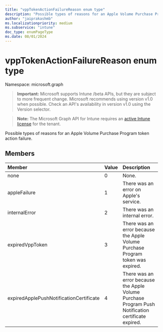 ```yaml
---
title: "vppTokenActionFailureReason enum type"
description: "Possible types of reasons for an Apple Volume Purchase Program token action failure."
author: "jaiprakashmb"
ms.localizationpriority: medium
ms.subservice: "intune"
doc_type: enumPageType
ms.date: 08/01/2024
---
```


# vppTokenActionFailureReason enum type

Namespace: microsoft.graph
> **Important:** Microsoft supports Intune /beta APIs, but they are subject to more frequent change. Microsoft recommends using version v1.0 when possible. Check an API's availability in version v1.0 using the Version selector.

> **Note:** The Microsoft Graph API for Intune requires an [active Intune license](https://go.microsoft.com/fwlink/?linkid=839381) for the tenant.


Possible types of reasons for an Apple Volume Purchase Program token action failure.

## Members
|Member|Value|Description|
|:---|:---|:---|
|none|0|None.|
|appleFailure|1|There was an error on Apple's service.|
|internalError|2|There was an internal error.|
|expiredVppToken|3|There was an error because the Apple Volume Purchase Program token was expired.|
|expiredApplePushNotificationCertificate|4|There was an error because the Apple Volume Purchase Program Push Notification certificate expired.|
